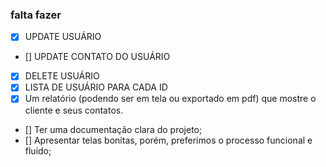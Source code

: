 ### falta fazer

- [x] UPDATE USUÁRIO
- [] UPDATE CONTATO DO USUÁRIO
- [x] DELETE USUÁRIO
- [x] LISTA DE USUÁRIO PARA CADA ID
- [x] Um relatório (podendo ser em tela ou exportado em pdf) que mostre o cliente e seus contatos.
- [] Ter uma documentação clara do projeto;
- [] Apresentar telas bonitas, porém, preferimos o processo funcional e fluido;
